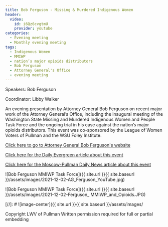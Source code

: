 ```yaml
---
title: Bob Ferguson - Missing & Murdered Indigenous Women
header:
  video:
    id: i6Qz6cvgtmU
    provider: youtube
categories:
  - Evening meeting
  - Monthly evening meeting
tags:
  - Indigenous Women
  - MMIWP
  - nation’s major opioids distributors
  - Bob Ferguson
  - Attorney General's Office
  - evening meeting
---
```


Speakers: Bob Ferguson

Coordinator: Libby Walker

An evening presentation by Attorney General Bob Ferguson on recent major work of the Attorney General’s Office, including the inaugural meeting of the Washington State Missing and Murdered Indigenous Women and People Task Force and the ongoing trial in his case against the nation’s major opioids distributors.  This event was co-sponsored by the League of Women Voters of Pullman and the WSU Foley Institute.

[Click here to go to Attorney General Bob Ferguson's website](https://www.atg.wa.gov/about-bob-ferguson)
 
[Click here for the Daily Evergreen article about this event](https://dailyevergreen.com/122389/news/washington-involved-in-multi-state-investigation-of-opioid-related-pharmaceutical-companies/)
  
[Click here for the Moscow-Pullman Daily News article about this event](https://dnews.com/local/washington-ag-discusses-purdue-pharma-battle/article_abc67da5-434e-5ef7-99cb-5245d1425328.html)

![Bob Ferguson MMIWP Task Force]({{ site.url }}{{ site.baseurl }}/assets/images/2021-12-02-AG_Ferguson_YouTube.jpg)

![Bob Ferguson MMIWP Task Force]({{ site.url }}{{ site.baseurl }}/assets/images/2021-12-02-Ferguson_ MMIWP_and_Opioids.JPG)

[//]: # ![image-center]({{ site.url }}{{ site.baseurl }}/assets/images/


Copyright LWV of Pullman
Written permission required for full or partial embedding

<!---change the title to whatever you want the post to be titled
change the ID out to the end of the youtube link https://youtu.be/r61ARK4Qv9c -->

